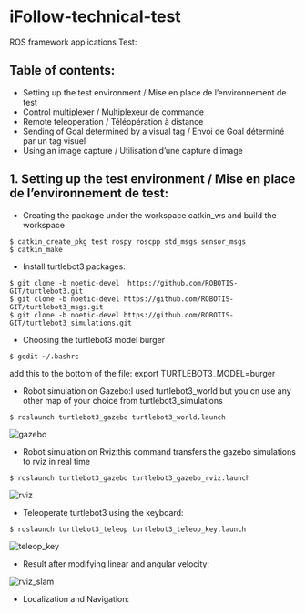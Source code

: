 # iFollow-technical-test
ROS framework applications Test:

## Table of contents: 
*  Setting up the test environment / Mise en place de l’environnement de test
*  Control multiplexer / Multiplexeur de commande
*  Remote teleoperation / Téléopération à distance
*  Sending of Goal determined by a visual tag / Envoi de Goal déterminé par un tag visuel
* Using an image capture / Utilisation d’une capture d’image 

## 1. Setting up the test environment / Mise en place de l’environnement de test: 
* Creating the package under the workspace catkin_ws and build the workspace
```
$ catkin_create_pkg test rospy roscpp std_msgs sensor_msgs
$ catkin_make
```

* Install turtlebot3 packages:
```
$ git clone -b noetic-devel  https://github.com/ROBOTIS-GIT/turtlebot3.git
$ git clone -b noetic-devel https://github.com/ROBOTIS-GIT/turtlebot3_msgs.git
$ git clone -b noetic-devel https://github.com/ROBOTIS-GIT/turtlebot3_simulations.git
```

* Choosing the turtlebot3 model burger
```
$ gedit ~/.bashrc
```
add this to the bottom of the file: export TURTLEBOT3_MODEL=burger

* Robot simulation on Gazebo:I used turtlebot3_world but you cn use any other map of your choice from turtlebot3_simulations
```
$ roslaunch turtlebot3_gazebo turtlebot3_world.launch
```

![gazebo](https://github.com/Ilef27/iFollow-technical-test/assets/74418956/1e92bdeb-7cad-4a59-b6aa-92d1baa0d9d1)

* Robot simulation on Rviz:this command transfers the gazebo simulations to rviz in real time
```
$ roslaunch turtlebot3_gazebo turtlebot3_gazebo_rviz.launch
```

![rviz](https://github.com/Ilef27/iFollow-technical-test/assets/74418956/b88d9769-212c-4115-8785-1b9431cf55fc)

* Teleoperate turtlebot3 using the keyboard:
```
$ roslaunch turtlebot3_teleop turtlebot3_teleop_key.launch
```

![teleop_key](https://github.com/Ilef27/iFollow-technical-test/assets/74418956/6e8d000a-bd72-4e09-a940-be9f177fe1cc)

* Result after modifying linear and angular velocity: 

![rviz_slam](https://github.com/Ilef27/iFollow-technical-test/assets/74418956/1f75ce52-75df-4862-9e15-6f056b017b82)


* Localization and Navigation:
  


